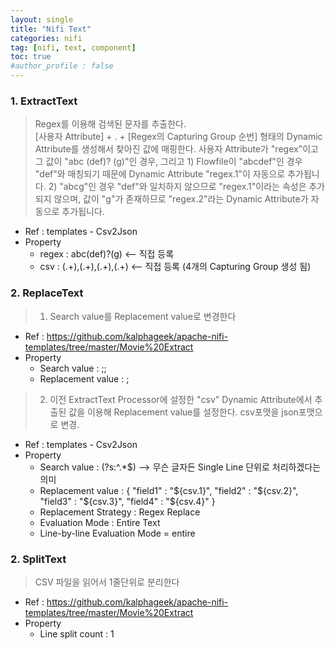 ```yaml
---
layout: single
title: "Nifi Text"
categories: nifi
tag: [nifi, text, component]
toc: true
#author_profile : false
---
```




### 1. ExtractText
> Regex를 이용해 검색된 문자를 추출한다.<br>
> [사용자 Attribute] + . + [Regex의 Capturing Group 순번] 형태의 Dynamic Attribute를 생성해서 찾아진 값에 매핑한다. 사용자 Attribute가 "regex"이고 그 값이 "abc (def)? (g)"인 경우, 그리고 1) Flowfile이 "abcdef"인 경우 "def"와 매칭되기 때문에 Dynamic Attribute "regex.1"이 자동으로 추가됩니다. 2) "abcg"인 경우 "def"와 일치하지 않으므로 "regex.1"이라는 속성은 추가되지 않으며, 값이 "g"가 존재하므로 "regex.2"라는 Dynamic Attribute가 자동으로 추가됩니다. 
* Ref : templates - Csv2Json
* Property
  - regex : abc(def)?(g)  <-- 직접 등록
  - csv : (.+),(.+),(.+),(.+)  <-- 직접 등록 (4개의 Capturing Group 생성 됨)
### 2. ReplaceText
> 1. Search value를 Replacement value로 변경한다
* Ref : https://github.com/kalphageek/apache-nifi-templates/tree/master/Movie%20Extract
* Property
  - Search value : ;;
  - Replacement value : ;
> 2. 이전 ExtractText Processor에 설정한 "csv" Dynamic Attribute에서 추출된 값을 이용해 Replacement value를 설정한다. csv포맷을 json포맷으로 변경.
* Ref : templates - Csv2Json
* Property
  - Search value : (?s:^.*$)  --> 무슨 글자든 Single Line 단위로 처리하겠다는 의미
  - Replacement value : { "field1" : "${csv.1}", "field2" : "${csv.2}", "field3" : "${csv.3}", "field4" : "${csv.4}" }
  - Replacement Strategy : Regex Replace
  - Evaluation Mode : Entire Text
  - Line-by-line Evaluation Mode = entire
### 2. SplitText
> CSV 파일을 읽어서 1줄단위로 분리한다
* Ref : https://github.com/kalphageek/apache-nifi-templates/tree/master/Movie%20Extract
* Property
  - Line split count : 1